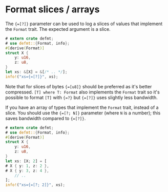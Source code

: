# Format slices / arrays

The `{=[?]}` parameter can be used to log a slices of values that implement the `Format` trait.
The expected argument is a slice.

``` rust
# extern crate defmt;
# use defmt::{Format, info};
#[derive(Format)]
struct X {
    y: u16,
    z: u8,
}
let xs: &[X] = &[/* .. */];
info!("xs={=[?]}", xs);
```

Note that for slices of bytes `{=[u8]}` should be preferred as it's better compressed.
`[T] where T: Format` also implements the `Format` trait so it's possible to format `[T]` with `{=?}` but `{=[?]}` uses slightly less bandwidth.

If you have an array of types that implement the `Format` trait, instead of a slice. You should use
the `{=[?; N]}` parameter (where `N` is a number); this saves bandwidth compared to `{=[?]}`.

``` rust
# extern crate defmt;
# use defmt::{Format, info};
#[derive(Format)]
struct X {
    y: u16,
    z: u8,
}
let xs: [X; 2] = [
# X { y: 1, z: 2 },
# X { y: 3, z: 4 },
    // ..
];
info!("xs={=[?; 2]}", xs);
```
